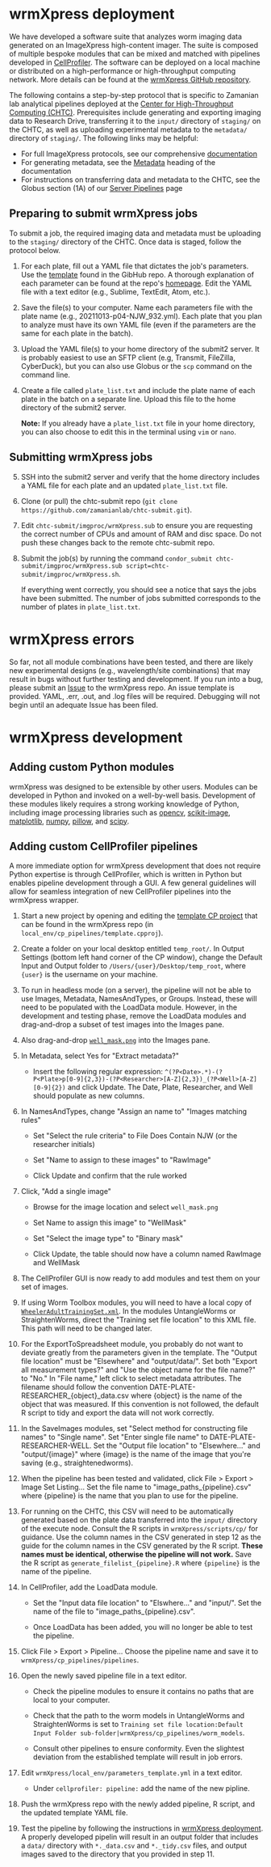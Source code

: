 # wrmXpress deployment

We have developed a software suite that analyzes worm imaging data generated on an ImageXpress high-content imager. The suite is composed of multiple bespoke modules that can be mixed and matched with pipelines developed in [CellProfiler](https://cellprofiler.org). The software can be deployed on a local machine or distributed on a high-performance or high-throughput computing network. More details can be found at the [wrmXpress GitHub repository](https://github.com/zamanianlab/wrmXpress).

The following contains a step-by-step protocol that is specific to Zamanian lab analytical pipelines deployed at the [Center for High-Throughput Computing (CHTC)](https://chtc.cs.wisc.edu/). Prerequisites include generating and exporting imaging data to Research Drive, transferring it to the `input/` directory of `staging/` on the CHTC, as well as uploading experimental metadata to the `metadata/` directory of `staging/`. The following links may be helpful:

- For full ImageXpress protocols, see our comprehensive [documentation](https://docs.google.com/document/d/1CLaqODDSfTY-3CK3ORyoiqtW7k7MVlBo8bqKmZStuCs/edit)
- For generating metadata, see the [Metadata](https://docs.google.com/document/d/1CLaqODDSfTY-3CK3ORyoiqtW7k7MVlBo8bqKmZStuCs/edit#heading=h.uy3cjpbzggv) heading of the documentation
- For instructions on transferring data and metadata to the CHTC, see the Globus section (1A) of our [Server Pipelines](pipelines_server.md) page

## Preparing to submit wrmXpress jobs

To submit a job, the required imaging data and metadata must be uploading to the `staging/` directory of the CHTC. Once data is staged, follow the protocol below.

1. For each plate, fill out a YAML file that dictates the job's parameters. Use the [template](https://github.com/zamanianlab/wrmXpress/blob/main/local_env/parameters_template.yml) found in the GibHub repo. A thorough explanation of each parameter can be found at the repo's [homepage](https://github.com/zamanianlab/wrmXpress). Edit the YAML file with a text editor (e.g., Sublime, TextEdit, Atom, etc.).

2. Save the file(s) to your computer. Name each parameters file with the plate name (e.g., 20211013-p04-NJW_932.yml). Each plate that you plan to analyze must have its own YAML file (even if the parameters are the same for each plate in the batch).

3. Upload the YAML file(s) to your home directory of the submit2 server. It is probably easiest to use an SFTP client (e.g, Transmit, FileZilla, CyberDuck), but you can also use Globus or the `scp` command on the command line.

4. Create a file called `plate_list.txt` and include the plate name of each plate in the batch on a separate line. Upload this file to the home directory of the submit2 server.

    **Note:** If you already have a `plate_list.txt` file in your home directory, you can also choose to edit this in the terminal using `vim` or `nano`.

## Submitting wrmXpress jobs

5. SSH into the submit2 server and verify that the home directory includes a YAML file for each plate and an updated `plate_list.txt` file.

6. Clone (or pull) the chtc-submit repo (`git clone https://github.com/zamanianlab/chtc-submit.git`).

7. Edit `chtc-submit/imgproc/wrmXpress.sub` to ensure you are requesting the correct number of CPUs and amount of RAM and disc space. Do not push these changes back to the remote chtc-submit repo.

8. Submit the job(s) by running the command `condor_submit chtc-submit/imgproc/wrmXpress.sub script=chtc-submit/imgproc/wrmXpress.sh`.

    If everything went correctly, you should see a notice that says the jobs have been submitted. The number of jobs submitted corresponds to the number of plates in `plate_list.txt`.

# wrmXpress errors

So far, not all module combinations have been tested, and there are likely new experimental designs (e.g., wavelength/site combinations)  that may result in bugs without further testing and development. If you run into a bug, please submit an [Issue](https://github.com/zamanianlab/wrmXpress/issues) to the wrmXpress repo. An issue template is provided. YAML, .err, .out, and .log files will be required. Debugging will not begin until an adequate Issue has been filed.

# wrmXpress development

## Adding custom Python modules

wrmXpress was designed to be extensible by other users. Modules can be developed in Python and invoked on a well-by-well basis. Development of these modules likely requires a strong working knowledge of Python, including image processing libraries such as [opencv](https://opencv.org), [scikit-image](https://scikit-image.org), [matplotlib](https://matplotlib.org), [numpy](https://numpy.org), [pillow](https://pillow.readthedocs.io/en/stable/), and [scipy](https://scipy.org).

## Adding custom CellProfiler pipelines

A more immediate option for wrmXpress development that does not require Python expertise is through CellProfiler, which is written in Python but enables pipeline development through a GUI. A few general guidelines will allow for seamless integration of new CellProfiler pipelines into the wrmXpress wrapper.

1. Start a new project by opening and editing the [template CP project](https://github.com/zamanianlab/wrmXpress/blob/main/local_env/cp_pipelines/template.cpproj) that can be found in the wrmXpress repo (in `local_env/cp_pipelines/template.cpproj`).

2. Create a folder on your local desktop entitled `temp_root/`. In Output Settings (bottom left hand corner of the CP window), change the Default Input and Output folder to `/Users/{user}/Desktop/temp_root`, where `{user}` is the username on your machine.

3. To run in headless mode (on a server), the pipeline will not be able to use Images, Metadata, NamesAndTypes, or Groups. Instead, these will need to be populated with the LoadData module. However, in the development and testing phase, remove the LoadData modules and drag-and-drop a subset of test images into the Images pane.

4. Also drag-and-drop [`well_mask.png`](https://github.com/zamanianlab/wrmXpress/blob/main/cp_pipelines/masks/well_mask.png) into the Images pane.

5. In Metadata, select Yes for "Extract metadata?"

    - Insert the following regular expression: `^(?P<Date>.*)-(?P<Plate>p[0-9]{2,3})-(?P<Researcher>[A-Z]{2,3})_(?P<Well>[A-Z][0-9]{2})` and click Update. The Date, Plate, Researcher, and Well should populate as new columns.

6. In NamesAndTypes, change "Assign an name to" "Images matching rules"

    - Set "Select the rule criteria" to File Does Contain NJW (or the researcher initials)

    - Set "Name to assign to these images" to "RawImage"

    - Click Update and confirm that the rule worked

7. Click, "Add a single image"

    - Browse for the image location and select `well_mask.png`

    - Set Name to assign this image" to "WellMask"

    - Set "Select the image type" to "Binary mask"

    - Click Update, the table should now have a column named RawImage and WellMask

8. The CellProfiler GUI is now ready to add modules and test them on your set of images.

9. If using Worm Toolbox modules, you will need to have a local copy of [`WheelerAdultTrainingSet.xml`](https://github.com/zamanianlab/wrmXpress/blob/main/cp_pipelines/worm_models/WheelerAdultTrainingSet.xml). In the modules UntangleWorms or StraightenWorms, direct the "Training set file location" to this XML file. This path will need to be changed later.

10. For the ExportToSpreadsheet module, you probably do not want to deviate greatly from the parameters given in the template. The "Output file location" must be "Elsewhere" and "output/data/". Set both "Export all measurement types?" and "Use the object name for the file name?" to "No." In "File name," left click to select metadata attributes. The filename should follow the convention DATE-PLATE-RESEARCHER_{object}_data.csv where {object} is the name of the object that was measured. If this convention is not followed, the default R script to tidy and export the data will not work correctly.

11. In the SaveImages modules, set "Select method for constructing file names" to "Single name". Set "Enter single file name" to DATE-PLATE-RESEARCHER-WELL. Set the "Output file location" to "Elsewhere..." and "output/{image}" where {image} is the name of the image that you're saving (e.g., straightenedworms).

12. When the pipeline has been tested and validated, click File > Export > Image Set Listing... Set the file name to "image_paths_{pipeline}.csv" where {pipeline} is the name that you plan to use for the pipeline.

13. For running on the CHTC, this CSV will need to be automatically generated based on the plate data transferred into the `input/` directory of the execute node. Consult the R scripts in `wrmXpress/scripts/cp/` for guidance. Use the column names in the CSV generated in step 12 as the guide for the column names in the CSV generated by the R script. **These names must be identical, otherwise the pipeline will not work.** Save the R script as `generate_filelist_{pipeline}.R` where `{pipeline}` is the name of the pipeline.

14. In CellProfiler, add the LoadData module.

    - Set the "Input data file location" to "Elswhere..." and "input/". Set the name of the file to "image_paths_{pipeline}.csv".

    - Once LoadData has been added, you will no longer be able to test the pipeline.

15. Click File > Export > Pipeline... Choose the pipeline name and save it to `wrmXpress/cp_pipelines/pipelines`.

16. Open the newly saved pipeline file in a text editor.

    - Check the pipeline modules to ensure it contains no paths that are local to your computer.

    - Check that the path to the worm models in UntangleWorms and StraightenWorms is set to `Training set file location:Default Input Folder sub-folder|wrmXpress/cp_pipelines/worm_models`.

    - Consult other pipelines to ensure conformity. Even the slightest deviation from the established template will result in job errors.

17. Edit `wrmXpress/local_env/parameters_template.yml` in a text editor.

    - Under `cellprofiler: pipeline:` add the name of the new pipline.

18. Push the wrmXpress repo with the newly added pipeline, R script, and the updated template YAML file.

19. Test the pipeline by following the instructions in [wrmXpress deployment](#wrmXpress-development). A properly developed pipelin will result in an output folder that includes a `data/` directory with `*._data.csv` and `*._tidy.csv` files, and output images saved to the directory that you provided in step 11.
